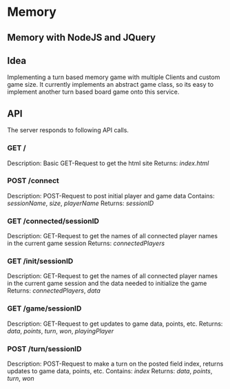 # Memory
## Memory with NodeJS and JQuery

## Idea
Implementing a turn based memory game with multiple Clients and custom game size.
It currently implements an abstract game class, so its easy to implement another turn based board game onto this service.

## API
The server responds to following API calls.

### GET /
Description:    Basic GET-Request to get the html site
Returns:        *index.html*

### POST /**connect**
Description:    POST-Request to post initial player and game data
Contains:       *sessionName*, *size*, *playerName*
Returns:        *sessionID*

### GET /**connected**/sessionID
Description:    GET-Request to get the names of all connected player names in the current game session
Returns:        *connectedPlayers*

### GET /**init**/sessionID
Description:    GET-Request to get the names of all connected player names in the current game session and the data needed to initialize the game
Returns:        *connectedPlayers*, *data*

### GET /**game**/sessionID
Description:    GET-Request to get updates to game data, points, etc.
Returns:        *data*, *points*, *turn*, *won*, *playingPlayer*

### POST /**turn**/sessionID
Description:    POST-Request to make a turn on the posted field index, returns updates to game data, points, etc.
Contains:       *index*
Returns:        *data*, *points*, *turn*, *won*
